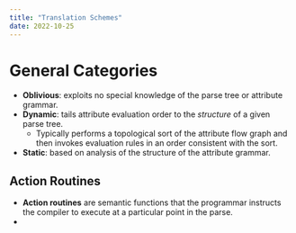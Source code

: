 ```yaml
---
title: "Translation Schemes"
date: 2022-10-25
---
```


# General Categories
* **Oblivious**: exploits no special knowledge of the parse tree or attribute grammar.
* **Dynamic**: tails attribute evaluation order to the *structure* of a given parse tree.
	* Typically performs a topological sort of the attribute flow graph and then invokes evaluation rules in an order consistent with the sort.
* **Static**: based on analysis of the structure of the attribute grammar.

## Action Routines
* **Action routines** are semantic functions that the programmar instructs the compiler to execute at a particular point in the parse.
* 